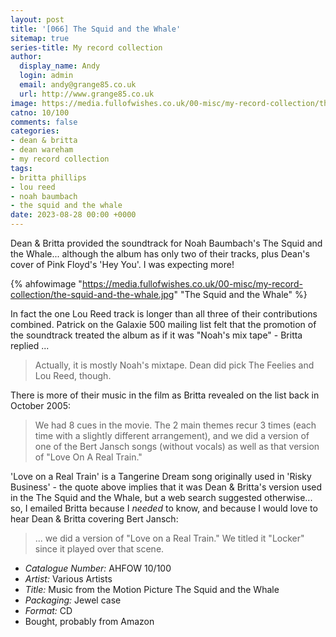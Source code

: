 ```yaml
---
layout: post
title: '[066] The Squid and the Whale'
sitemap: true
series-title: My record collection 
author:
  display_name: Andy
  login: admin
  email: andy@grange85.co.uk
  url: http://www.grange85.co.uk
image: https://media.fullofwishes.co.uk/00-misc/my-record-collection/the-squid-and-the-whale.jpg
catno: 10/100
comments: false
categories:
- dean & britta
- dean wareham
- my record collection
tags:
- britta phillips
- lou reed
- noah baumbach
- the squid and the whale
date: 2023-08-28 00:00 +0000
---
```

Dean & Britta provided the soundtrack for Noah Baumbach's The Squid and the Whale... although the album has only two of their tracks, plus Dean's cover of Pink Floyd's 'Hey You'. I was expecting more!

{% ahfowimage "https://media.fullofwishes.co.uk/00-misc/my-record-collection/the-squid-and-the-whale.jpg" "The Squid and the Whale" %}

In fact the one Lou Reed track is longer than all three of their contributions combined. Patrick on the Galaxie 500 mailing list felt that the promotion of the soundtrack treated the album as if it was "Noah's mix tape" - Britta replied ...

> Actually, it is mostly Noah's mixtape. Dean did pick The Feelies and Lou Reed, though.

There is more of their music in the film as Britta revealed on the list back in October 2005:

<!--more-->

> We had 8 cues in the movie. The 2 main themes recur 3 times  (each time with a slightly different arrangement), and we did a version of one of the Bert Jansch songs (without vocals) as well as that version of "Love On A Real Train."

'Love on a Real Train' is a Tangerine Dream song originally used in 'Risky Business' - the quote above implies that it was Dean & Britta's version used in the The Squid and the Whale, but a web search suggested otherwise... so, I emailed Britta because I _needed_ to know, and because I would love to hear Dean & Britta covering Bert Jansch:

> ... we did a version of "Love on a Real Train." We titled it "Locker" since it played over that scene.

 - *Catalogue Number:* AHFOW 10/100
 - *Artist:* Various Artists
 - *Title:* Music from the Motion Picture The Squid and the Whale
 - *Packaging:* Jewel case
 - *Format:* CD
 - Bought, probably from Amazon

